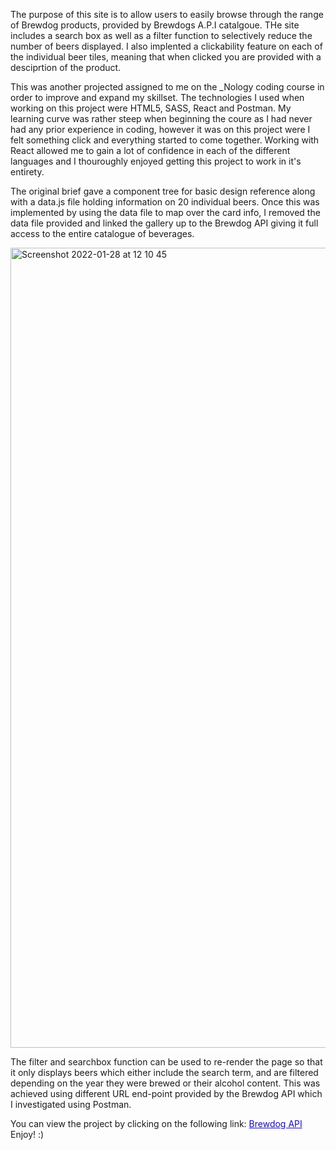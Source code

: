 The purpose of this site is to allow users to easily browse through the range of Brewdog products, provided by Brewdogs A.P.I catalgoue. THe site includes a search box as well as a filter function to selectively reduce the number of beers displayed. I also implented a clickability feature on each of the individual beer tiles, meaning that when clicked you are provided with a desciprtion of the product. 

This was another projected assigned to me on the _Nology coding course in order to improve and expand my skillset. The technologies I used when working on this project were HTML5, SASS, React and Postman. My learning curve was rather steep when beginning the coure as I had never had any prior experience in coding, however it was on this project were I felt something click and everything started to come together. Working with React allowed me to gain a lot of confidence in each of the different languages and I thouroughly enjoyed getting this project to work in it's entirety.

The original brief gave a component tree for basic design reference along with a data.js file holding information on 20 individual beers. Once this was implemented by using the data file to map over the card info, I removed the data file provided and linked the gallery up to the Brewdog API giving it full access to the entire catalogue of beverages.

<img width="1280" alt="Screenshot 2022-01-28 at 12 10 45" src="https://user-images.githubusercontent.com/93138467/151544833-69972ee5-1f36-4b04-8f44-79275b166a09.png">

The filter and searchbox function can be used to re-render the page so that it only displays beers which either include the search term, and are filtered depending on the year they were brewed or their alcohol content. This was achieved using different URL end-point provided by the Brewdog API which I investigated using Postman. 

You can view the project by clicking on the following link: <a href="https://mylespillay.github.io/Punk-API/" title="" style="color:#1a0dab;font-size:14px;" >Brewdog API</a> Enjoy! :)
